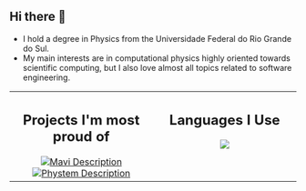 ## Hi there 👋
* I hold a degree in Physics from the Universidade Federal do Rio Grande do Sul.
* My main interests are in computational physics highly oriented towards scientific computing, but I also love almost all topics related to software engineering.

<div align="center">
  <table>
    <tr>
      <td width="50%" align="center" valign="top">
        <h2>Projects I'm most proud of</h2>
        <a href="https://github.com/marcos1561/Mavi.jl">
          <img src="https://github-readme-stats.vercel.app/api/pin/?username=marcos1561&repo=mavi" alt="Mavi Description">
        </a>
        <a href="https://marcos1561.github.io/phystem/">
          <img src="https://github-readme-stats.vercel.app/api/pin/?username=marcos1561&repo=phystem" alt="Phystem Description">
        </a>
      </td>
      <td width="50%" align="center" valign="top">
        <h2>Languages I Use</h2>
        <img src="https://github-readme-stats.vercel.app/api/top-langs/?username=marcos1561&layout=compact&theme=radical&hide=jupyter%20notebook,tex,purebasic" />
      </td>
    </tr>
  </table>
</div>

<!--
**marcos1561/marcos1561** is a ✨ _special_ ✨ repository because its `README.md` (this file) appears on your GitHub profile.

Here are some ideas to get you started:

- 🔭 I’m currently working on ...
- 🌱 I’m currently learning ...
- 👯 I’m looking to collaborate on ...
- 🤔 I’m looking for help with ...
- 💬 Ask me about ...
- 📫 How to reach me: ...
- 😄 Pronouns: ...
- ⚡ Fun fact: ...
-->
